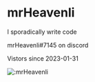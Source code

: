 # mrHeavenli
I sporadically write code

mrHeavenli#7145 on discord


Vistors since 2023-01-31

![:mrHeavenli](https://count.getloli.com/get/@mrHeavenli)
